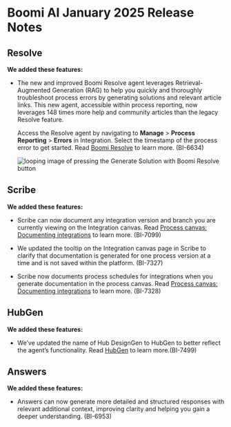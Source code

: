 #  Boomi AI January 2025 Release Notes

<head>
  <meta name="guidename" content="Release Notes"/>
  <meta name="context" content="GUID-c01e7606-7a2e-4af4-a202-2435e4a6022f"/>
</head>

## Resolve

**We added these features:**

- The new and improved Boomi Resolve agent leverages Retrieval-Augmented Generation (RAG) to help you quickly and thoroughly troubleshoot process errors by generating solutions and relevant article links. This new agent, accessible within process reporting, now leverages 148 times more help and community articles than the legacy Resolve feature. 

  Access the Resolve agent by navigating to **Manage** > **Process Reporting** > **Errors** in Integration. Select the timestamp of the process error to get started. Read [Boomi Resolve](/docs/Atomsphere/Integration/Integration%20management/c-atm-Boomi_Resolve_161e2c65-2c4d-45b8-a0ae-b107ddddac89.md) to learn more. (BI-6634)

  ![looping image of pressing the Generate Solution with Boomi Resolve button](https://files.help.boomi.com/gifs/resolve-generate-solution.gif)

## Scribe

**We added these features:**

- Scribe can now document any integration version and branch you are currently viewing on the Integration canvas. Read [Process canvas: Documenting integrations](/docs/Atomsphere/Platform/atm-BoomiAI_Generating_documentation_in_the_canvas.md) to learn more. (BI-7099)

- We updated the tooltip on the Integration canvas page in Scribe to clarify that documentation is generated for one process version at a time and is not saved within the platform. (BI-7327)

- Scribe now documents process schedules for integrations when you generate documentation in the process canvas. Read [Process canvas: Documenting integrations](/docs/Atomsphere/Platform/atm-BoomiAI_Generating_documentation_in_the_canvas.md) to learn more. (BI-7328)

<!-- **We fixed these issues:**

- Scribe hides the Export and Copy clipboard icons when you receive a regeneration error. This fix prevents you from exporting or copying blank documents. (BI-6920) -->

## HubGen

**We added these features:**

- We’ve updated the name of Hub DesignGen to HubGen to better reflect the agent’s functionality. Read [HubGen](/docs/Atomsphere/Platform/atm-BoomiAI_Boomi_HubGen.md) to learn more.(BI-7499)

## Answers

**We added these features:**

- Answers can now generate more detailed and structured responses with relevant additional context, improving clarity and helping you gain a deeper understanding. (BI-6953)